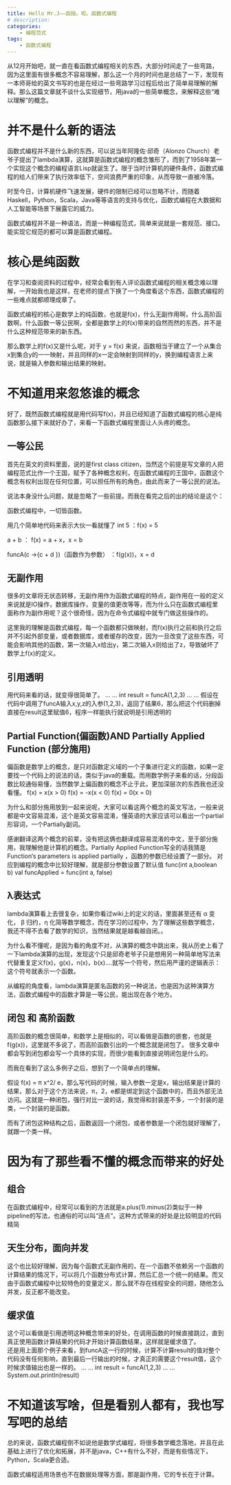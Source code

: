 ```yaml
---
title: Hello Mr.J——函授。呃。函数式编程
# description:
categories:
    - 编程范式
tags: 
    - 函数式编程
--- 
```


从12月开始吧，就一直在看函数式编程相关的东西，大部分时间走了一些弯路，因为这里面有很多概念不容易理解，那么这一个月的时间也是总结了一下，发现有一本师哥给的英文书写的也是在经过一些弯路学习过程后给出了简单易理解的解释。那么这篇文章就不谈什么实现细节，用java的一些简单概念，来解释这些“难以理解”的概念。
# 并不是什么新的语法
函数式编程并不是什么新的东西，可以说当年阿隆佐·邱奇（Alonzo Church）老爷子提出了lambda演算，这就算是函数式编程的概念雏形了，而到了1958年第一个实现这个概念的编程语言Lisp就诞生了。限于当时计算机的硬件条件，函数式编程的给人们带来了执行效率低下，空间浪费严重的印象，从而导致一直被冷落。

时至今日，计算机硬件飞速发展，硬件的限制已经可以忽略不计，而随着Haskell，Python，Scala，Java等等语言的支持与优化，函数式编程在大数据和人工智能等场景下展露它的威力。
 
函数式编程并不是一种语法，而是一种编程范式，简单来说就是一套规范、接口。能实现它规范的都可以算是函数式编程。
# 核心是纯函数
在学习和查阅资料的过程中，经常会看到有人评论函数式编程的相关概念难以理解，一开始我也是这样，在老师的提点下换了一个角度看这个东西，函数式编程的一些难点就都顺理成章了。

函数式编程的核心是数学上的纯函数，也就是f(x)，什么无副作用啊，什么高阶函数啊，什么函数一等公民啊，全都是数学上的f(x)带来的自然而然的东西，并不是什么这种规范带来的新东西。

那么数学上的f(x)又是什么呢，对于 y = f(x) 来说，函数相当于建立了一个从集合x到集合y的一一映射，并且同样的x一定会映射到同样的y，换到编程语言上来说，就是输入参数和输出结果的映射。

# 不知道用来忽悠谁的概念
好了，既然函数式编程就是用代码写f(x)，并且已经知道了函数式编程的核心是纯函数那么接下来就好办了，来看一下函数式编程里面让人头疼的概念。
## 一等公民
首先在英文的资料里面，说的是first class citizen，当然这个前提是写文章的人把编程范式比作一个王国，赋予了各种概念权利，在函数式编程的王国中，函数这个概念有权利出现在任何位置，可以担任所有的角色，由此而来了一等公民的说法。

说法本身没什么问题，就是忽略了一些前提。而我在看完之后的出的结论是这个：

函数式编程中，一切皆函数。

用几个简单地代码来表示大伙一看就懂了
int 5   ：f(x) = 5

a + b  ： f(x) = a + x，x = b

funcA(c ->{c + d })（函数作为参数） ：f(g(x))，x = d

## 无副作用
很多的文章将无状态转移，无副作用作为函数式编程的特点，副作用在一般的定义来说就是IO操作，数据库操作，变量的值更改等等，而为什么只在函数式编程里面称作为副作用呢？这个很奇怪，因为在命令式编程中就专门做这些操作的。

这里我的理解是函数式编程，每一个函数都只做映射，而f(x)执行之前和执行之后并不引起外部变量，或者数据库，或者缓存的改变，因为一旦改变了这些东西，可能会影响其他的函数，第一次输入x给出y，第二次输入x则给出了z，导致破坏了数学上f(x)的定义。
## 引用透明
用代码来看的话，就变得很简单了。
...
...
int result = funcA(1,2,3)
...
...
假设在代码中调用了funcA输入x,y,z的入参(1,2,3)，返回了结果6，那么把这个代码删掉直接在result这里赋值6，程序一样能执行就说明是引用透明的
## Partial Function(偏函数)AND Partially Applied Function (部分施用)
偏函数是数学上的概念，是只对函数定义域的一个子集进行定义的函数，如果一定要找一个代码上的说法的话，类似于java的重载。而用数学例子来看的话，分段函数比较通俗易懂，当然数学上偏函数的概念不止于此，更加深层次的东西我也还没看懂。
f(x) = x(x > 0)
f(x) = -x(x < 0)
f(x) = 0(x = 0)

为什么和部分施用放到一起来说呢，大家可以看这两个概念的英文写法，一般来说都是中文容易混淆，这个是英文容易混淆，懂英语的大家应该可以看出一个partial形容词，一个Partially副词。

感谢翻译这两个概念的前辈，没有把这俩也翻译成容易混淆的中文，至于部分施用，我理解他是计算机的概念。Partially Applied Function写全的话我猜是Function‘s parameters is applied partially ，函数的参数已经设置了一部分。
对应到编程的概念中比较好理解，就是部分参数设置了默认值
func(int a,boolean b)
val funcApplied = func(int a, false)

## λ表达式
lambda演算看上去很复杂，如果你看过wiki上的定义的话，里面甚至还有 α 变化， β 归约，η 化简等数学概念，而在学习的过程中，为了理解这些数学概念，我还不得不去看了数学的知识，当然结果就是越看越自闭。。

为什么看不懂呢，是因为看的角度不对，从演算的概念中跳出来，我从历史上看了一下lambda演算的出现，发现这个只是邱奇老爷子只是想用另一种简单地写法来代替重复定义f(x)，g(x)，n(x)，b(x)....就写一个符号，然后用严谨的逻辑表示：这个符号就表示一个函数。

从编程的角度看，lambda演算是匿名函数的另一种说法，也是因为这种演算方法，函数式编程中的函数才算是一等公民，能出现在各个地方。
## 闭包 和 高阶函数
高阶函数的概念很简单，和数学上是相似的，可以看做是函数的嵌套，也就是f(g(x))，这里就不多说了，而高阶函数引出的一个概念就是闭包了。
很多文章中都会写到闭包都会写一个具体的实现，而很少能看到直接说明闭包是什么的。

而我在看到了这么多例子之后，想到了一个简单点的理解。

假设 f(x) = π x^2/ e，那么写代码的时候，输入参数一定是x，输出结果是计算的结果，那么对于这个方法来说，π，2，e都是绑定到这个函数中的，而且外部无法访问。这就是一种闭包，强行对比一波的话，我觉得和封装差不多，一个封装的是类，一个封装的是函数。

而有了闭包这种结构之后，函数返回一个闭包，或者参数是一个闭包就好理解了，就跟一个类一样。

# 因为有了那些看不懂的概念而带来的好处
## 组合
在函数式编程中，经常可以看到的方法就是a.plus(1).minus(2)类似于一种pipeline的写法，也通俗的可以叫“连点”。这种方式带来的好处是比较明显的代码精简
## 天生分布，面向并发
这个也比较好理解，因为每个函数式无副作用的，在一个函数不依赖另一个函数的计算结果的情况下，可以将几个函数分布式计算，然后汇总一个统一的结果。而又由于函数式编程中比较特色的变量定义，那么就不存在线程安全的问题，随他怎么并发，反正都不能改变。
## 缓求值
这个可以看做是引用透明这种概念带来的好处，在调用函数的时候直接跳过，直到真正使用函数计算结果的代码才开始计算函数结果，这样就是缓求值了。	
还是用上面那个例子来看，到funcA这一行的时候，计算不计算result的值对整个代码没有任何影响，直到最后一行输出的时候，才真正的需要这个result值，这个时候求值输出也是一样的。
...
...
int result = funcA(1,2,3)
...
...
System.out.println(result)
# 不知道该写啥，但是看别人都有，我也写写吧的总结
总的来说，函数式编程倒不如说他是数学式编程，将很多数学概念落地，并且在此基础上进行了优化和拓展，并不是java，C++有什么不好，而是有些情况下，Python，Scala更合适。

函数式编程适用场景也不在数据处理等方面，那是副作用，它的专长在于计算。